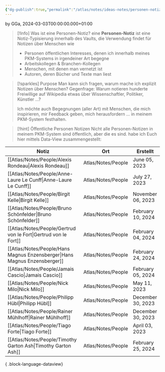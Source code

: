 ```yaml
---
{"dg-publish":true,"permalink":"/atlas/notes/ideas-notes/personen-notizen-public/","tags":["class/admin","class/index"],"noteIcon":""}
---
```


by GGa, 2024-03-03T00:00:00.000+01:00  

> [!Info] Was ist eine Personen-Notiz?
> eine **Personen-Notiz** ist eine Notiz-Typisierung innerhalb des Vaults, die Verwendung findet für Notizen über Menschen wie
> - Personen öffentlichen Interesses, denen ich innerhalb meines PKM-Systems in irgendeiner Art begegne
> - Arbeitskollegen & Branchen-Kollegen
> - Menschen, mit denen man vernetzt ist
> - Autoren, deren Bücher und Texte man liest

> [!sparkles] Purpose
> Man kann sich fragen, warum mache ich explizit Notizen über Menschen? 
> Gegenfrage: Warum notieren hunderte Freiwillige auf Wikipedia etwas über Wissenschaftler, Politiker, Künstler ...?
> 
> Ich möchte auch Begegnungen (aller Art) mit Menschen, die mich inspirieren, mir Feedback geben, mich herausfordern ... in meinem PKM-System festhalten.
> 

> [!hint] Öffentliche Personen Notizen
> Nicht alle Personen-Notizen in meinem PKM-System sind öffentlich, aber die es sind. habe ich Euch hier mittels Data-View zusammengestellt:
>  

 | Notiz                                                                        | Ort                | Erstellt          |
| ---------------------------------------------------------------------------- | ------------------ | ----------------- |
| [[Atlas/Notes/People/Alexis Rondeau\|Alexis Rondeau]]                     | Atlas/Notes/People | June 05, 2023     |
| [[Atlas/Notes/People/Anne-Laure Le Cunff\|Anne-Laure Le Cunff]]           | Atlas/Notes/People | July 27, 2023     |
| [[Atlas/Notes/People/Birgit Kelle\|Birgit Kelle]]                         | Atlas/Notes/People | November 06, 2023 |
| [[Atlas/Notes/People/Bruno Schönfelder\|Bruno Schönfelder]]               | Atlas/Notes/People | February 10, 2024 |
| [[Atlas/Notes/People/Gertrud von le Fort\|Gertrud von le Fort]]           | Atlas/Notes/People | February 04, 2024 |
| [[Atlas/Notes/People/Hans Magnus Enzensberger\|Hans Magnus Enzensberger]] | Atlas/Notes/People | February 24, 2024 |
| [[Atlas/Notes/People/Jamais Cascio\|Jamais Cascio]]                       | Atlas/Notes/People | February 05, 2024 |
| [[Atlas/Notes/People/Nick Milo\|Nick Milo]]                               | Atlas/Notes/People | May 11, 2023      |
| [[Atlas/Notes/People/Philipp Hübl\|Philipp Hübl]]                         | Atlas/Notes/People | December 30, 2023 |
| [[Atlas/Notes/People/Rainer Mühlhoff\|Rainer Mühlhoff]]                   | Atlas/Notes/People | December 30, 2023 |
| [[Atlas/Notes/People/Tiago Forte\|Tiago Forte]]                           | Atlas/Notes/People | April 03, 2023    |
| [[Atlas/Notes/People/Timothy Garton Ash\|Timothy Garton Ash]]             | Atlas/Notes/People | February 25, 2024 |

{ .block-language-dataview}
```
